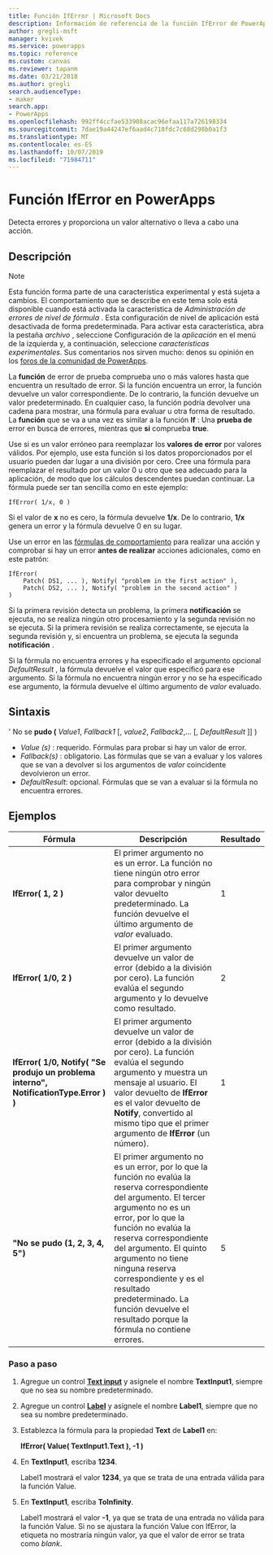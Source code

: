 ```yaml
---
title: Función IfError | Microsoft Docs
description: Información de referencia de la función IfError de PowerApps, con sintaxis y ejemplos
author: gregli-msft
manager: kvivek
ms.service: powerapps
ms.topic: reference
ms.custom: canvas
ms.reviewer: tapanm
ms.date: 03/21/2018
ms.author: gregli
search.audienceType:
- maker
search.app:
- PowerApps
ms.openlocfilehash: 992ff4ccfae533908acac96efaa117a726198334
ms.sourcegitcommit: 7dae19a44247ef6aad4c718fdc7c68d298b0a1f3
ms.translationtype: MT
ms.contentlocale: es-ES
ms.lasthandoff: 10/07/2019
ms.locfileid: "71984711"
---
```

# <a name="iferror-function-in-powerapps"></a>Función IfError en PowerApps

Detecta errores y proporciona un valor alternativo o lleva a cabo una acción.

## <a name="description"></a>Descripción

> [!NOTE]
> Esta función forma parte de una característica experimental y está sujeta a cambios. El comportamiento que se describe en este tema solo está disponible cuando está activada la característica de *Administración de errores de nivel de fórmula* . Esta configuración de nivel de aplicación está desactivada de forma predeterminada. Para activar esta característica, abra la pestaña *archivo* , seleccione Configuración de la *aplicación* en el menú de la izquierda y, a continuación, seleccione *características experimentales*. Sus comentarios nos sirven mucho: denos su opinión en los [foros de la comunidad de PowerApps](https://powerusers.microsoft.com/t5/Expressions-and-Formulas/bd-p/How-To).

La **función** de error de prueba comprueba uno o más valores hasta que encuentra un resultado de error. Si la función encuentra un error, la función devuelve un valor correspondiente. De lo contrario, la función devuelve un valor predeterminado. En cualquier caso, la función podría devolver una cadena para mostrar, una fórmula para evaluar u otra forma de resultado. La **función** que se va a una vez es similar a la función **If** : Una **prueba de** error en busca de errores, mientras que **si** comprueba **true**.

Use si es un valor erróneo para reemplazar los **valores de error** por valores válidos. Por ejemplo, use esta función si los datos proporcionados por el usuario pueden dar lugar a una división por cero. Cree una fórmula para reemplazar el resultado por un valor 0 u otro que sea adecuado para la aplicación, de modo que los cálculos descendentes puedan continuar. La fórmula puede ser tan sencilla como en este ejemplo:

```powerapps-dot
IfError( 1/x, 0 )
```

Si el valor de **x** no es cero, la fórmula devuelve **1/x**. De lo contrario, **1/x** genera un error y la fórmula devuelve 0 en su lugar.

Use un error en las [fórmulas de comportamiento](../working-with-formulas-in-depth.md) para realizar una acción y comprobar si hay un error **antes de realizar** acciones adicionales, como en este patrón:

```powerapps-dot
IfError(
    Patch( DS1, ... ), Notify( "problem in the first action" ),
    Patch( DS2, ... ), Notify( "problem in the second action" )
)
```

Si la primera revisión detecta un problema, la primera **notificación** se ejecuta, no se realiza ningún otro procesamiento y la segunda revisión no se ejecuta. Si la primera revisión se realiza correctamente, se ejecuta la segunda revisión y, si encuentra un problema, se ejecuta la segunda **notificación** .

Si la fórmula no encuentra errores y ha especificado el argumento opcional *DefaultResult* , la fórmula devuelve el valor que especificó para ese argumento. Si la fórmula no encuentra ningún error y no se ha especificado ese argumento, la fórmula devuelve el último argumento de *valor* evaluado.

## <a name="syntax"></a>Sintaxis

' No se **pudo (** *Value1*, *Fallback1* [, *value2*, *Fallback2*,... [, *DefaultResult* ]] )

* *Value (s)* : requerido. Fórmulas para probar si hay un valor de error.
* *Fallback(s)* : obligatorio. Las fórmulas que se van a evaluar y los valores que se van a devolver si los argumentos de *valor* coincidente devolvieron un error.
* *DefaultResult*: opcional.  Fórmulas que se van a evaluar si la fórmula no encuentra errores.

## <a name="examples"></a>Ejemplos

| Fórmula | Descripción | Resultado |
| --- | --- | --- |
| **IfError( 1, 2 )** |El primer argumento no es un error. La función no tiene ningún otro error para comprobar y ningún valor devuelto predeterminado. La función devuelve el último argumento de *valor* evaluado.   | 1 |
| **IfError( 1/0, 2 )** | El primer argumento devuelve un valor de error (debido a la división por cero). La función evalúa el segundo argumento y lo devuelve como resultado. | 2 |
| **IfError( 1/0, Notify( "Se produjo un problema interno", NotificationType.Error ) )** | El primer argumento devuelve un valor de error (debido a la división por cero). La función evalúa el segundo argumento y muestra un mensaje al usuario. El valor devuelto de **IfError** es el valor devuelto de **Notify**, convertido al mismo tipo que el primer argumento de **IfError** (un número). | 1 |
| **"No se pudo (1, 2, 3, 4, 5")** | El primer argumento no es un error, por lo que la función no evalúa la reserva correspondiente del argumento. El tercer argumento no es un error, por lo que la función no evalúa la reserva correspondiente del argumento. El quinto argumento no tiene ninguna reserva correspondiente y es el resultado predeterminado. La función devuelve el resultado porque la fórmula no contiene errores. | 5 |

### <a name="step-by-step"></a>Paso a paso

1. Agregue un control **[Text input](../controls/control-text-input.md)** y asígnele el nombre **TextInput1**, siempre que no sea su nombre predeterminado.

2. Agregue un control **[Label](../controls/control-text-box.md)** y asígnele el nombre **Label1**, siempre que no sea su nombre predeterminado.

3. Establezca la fórmula para la propiedad **Text** de **Label1** en:

    **IfError( Value( TextInput1.Text ), -1 )**

4. En **TextInput1**, escriba **1234**.  

    Label1 mostrará el valor **1234**, ya que se trata de una entrada válida para la función Value.

5. En **TextInput1**, escriba **ToInfinity**.

    Label1 mostrará el valor **-1**, ya que se trata de una entrada no válida para la función Value.  Si no se ajustara la función Value con IfError, la etiqueta no mostraría ningún valor, ya que el valor de error se trata como *blank*. 

